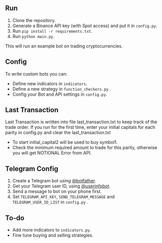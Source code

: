 ## Run

1. Clone the repository.
2. Generate a Binance API key (with Spot access) and put it in `config.py`.
3. Run `pip install -r requirements.txt`.
4. Run `python main.py`.

This will run an example bot on trading cryptocurrencies.

## Config

To write custom bots you can:

- Define new indicators in `indicators`.
- Define a new strategy in `function_checkers.py` .
- Config your Bot and API settings in `config.py`.

## Last Transaction

Last Transaction is written into file last_transaction.txt to keep track of the trade order. 
If you run for the first time, enter your initial capitals for each parity in config.py and clear the last_transaction.txt
- To start initial_capital2 will be used to buy symbol1.
- Check the minimum required amount to trade for this parity, otherwise you will get NOTIONAL Error from API.

## Telegram Config

1. Create a Telegram bot using [@botfather](https://t.me/botfather).
2. Get your Telegram user ID, using [@userinfobot](https://t.me/userinfobot).
3. Send a message to bot on your phone first.
4. Set `TELEGRAM_API_KEY`, `SEND_TELEGRAM_MESSAGE` and `TELEGRAM_USER_ID_LIST` in `config.py` .

## To-do

- Add more indicators to `indicators.py`.
- Fine tune buying and selling strategies.

